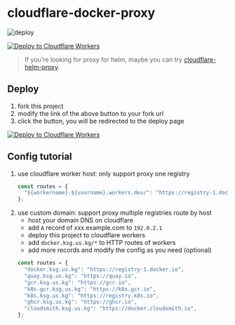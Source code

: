 # cloudflare-docker-proxy

![deploy](https://github.com/ciiiii/cloudflare-docker-proxy/actions/workflows/deploy.yaml/badge.svg)

[![Deploy to Cloudflare Workers](https://deploy.workers.cloudflare.com/button)](https://deploy.workers.cloudflare.com/?url=https://github.com/muyiacc/cloudflare-docker-proxy)

> If you're looking for proxy for helm, maybe you can try [cloudflare-helm-proxy](https://github.com/ciiiii/cloudflare-helm-proxy).

## Deploy

1. fork this project
2. modify the link of the above button to your fork url
3. click the button, you will be redirected to the deploy page

[![Deploy to Cloudflare Workers](https://deploy.workers.cloudflare.com/button)](https://deploy.workers.cloudflare.com/?url=https://github.com/muyiacc/cloudflare-docker-proxy)

## Config tutorial

1. use cloudflare worker host: only support proxy one registry
   ```javascript
   const routes = {
     "${workername}.${username}.workers.dev/": "https://registry-1.docker.io",
   };
   ```
2. use custom domain: support proxy multiple registries route by host
   - host your domain DNS on cloudflare
   - add `A` record of xxx.example.com to `192.0.2.1`
   - deploy this project to cloudflare workers
   - add `docker.ksg.us.kg/*` to HTTP routes of workers
   - add more records and modify the config as you need (optional)
   ```javascript
   const routes = {
     "docker.ksg.us.kg": "https://registry-1.docker.io",
     "quay.ksg.us.kg": "https://quay.io",
     "gcr.ksg.us.kg": "https://gcr.io",
     "k8s-gcr.ksg.us.kg": "https://k8s.gcr.io",
     "k8s.ksg.us.kg": "https://registry.k8s.io",
     "ghcr.ksg.us.kg": "https://ghcr.io",
     "cloudsmith.ksg.us.kg": "https://docker.cloudsmith.io",
   };
   ```

